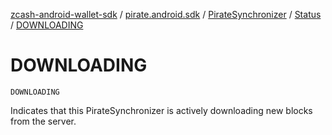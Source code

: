 [zcash-android-wallet-sdk](../../../index.md) / [pirate.android.sdk](../../index.md) / [PirateSynchronizer](../index.md) / [Status](index.md) / [DOWNLOADING](./-d-o-w-n-l-o-a-d-i-n-g.md)

# DOWNLOADING

`DOWNLOADING`

Indicates that this PirateSynchronizer is actively downloading new blocks from the server.

